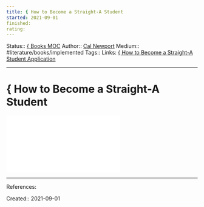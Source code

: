 ```yaml
---
title: { How to Become a Straight-A Student
started: 2021-09-01
finished:
rating:
---
```

Status:: [{ Books MOC](out/-books-moc.md)
Author:: [Cal Newport](None)
Medium:: #literature/books/implemented
Tags::
Links: [{ How to Become a Straight-A Student Application](out/-how-to-become-a-straight-a-student-application.md)
___
# { How to Become a Straight-A Student
![How to Become a Straight-A Student](out/kindle-highlights/how-to-become-a-straight-a-student.md)
___
References:

Created:: 2021-09-01
